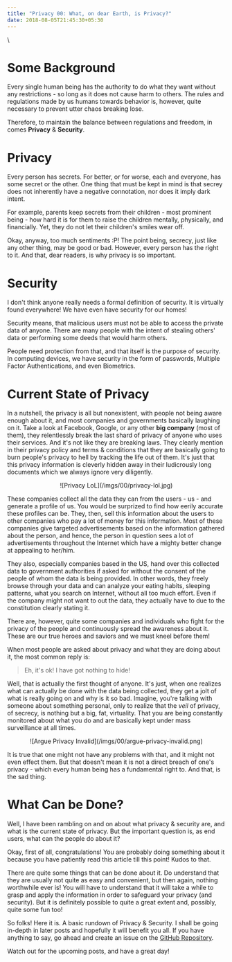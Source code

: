 ```yaml
---
title: "Privacy 00: What, on dear Earth, is Privacy?"
date: 2018-08-05T21:45:30+05:30
---
```


\

# Some Background

Every single human being has the authority to do what they want without any restrictions - so long as it does not cause harm to others. The rules and regulations made by us humans towards behavior is, however, quite necessary to prevent utter chaos breaking lose.

Therefore, to maintain the balance between regulations and freedom, in comes **Privacy** & **Security**.

# Privacy

Every person has secrets. For better, or for worse, each and everyone, has some secret or the other. One thing that must be kept in mind is that secrey does not inherently have a negative connotation, nor does it imply dark intent.

For example, parents keep secrets from their children - most prominent being - how hard it is for them to raise the children mentally, physically, and financially. Yet, they do not let their children's smiles wear off.

Okay, anyway, too much sentiments :P! The point being, secrecy, just like any other thing, may be good or bad. However, every person has the right to it. And that, dear readers, is why privacy is so important.

# Security

I don't think anyone really needs a formal definition of security. It is virtually found everywhere! We have even have security for our homes!

Security means, that malicious users must not be able to access the private data of anyone. There are many people with the intent of stealing others' data or performing some deeds that would harm others.

People need protection from that, and that itself is the purpose of security. In computing devices, we have security in the form of passwords, Multiple Factor Authentications, and even Biometrics.

# Current State of Privacy

In a nutshell, the privacy is all but nonexistent, with people not being aware enough about it, and most companies and governments basically laughing on it. Take a look at Facebook, Google, or any other **big company** (most of them), they relentlessly break the last shard of privacy of anyone who uses their services. And it's not like they are breaking laws. They clearly mention in their privacy policy and terms & conditions that they are basically going to burn people's privacy to hell by tracking the life out of them. It's just that this privacy information is cleverly hidden away in their ludicrously long documents which we always ignore very diligently.

<center>
![Privacy LoL](/imgs/00/privacy-lol.jpg)
</center>

These companies collect all the data they can from the users - us - and generate a profile of us. You would be surprized to find how eerily accurate these profiles can be. They, then, sell this information about the users to other companies who pay a lot of money for this information. Most of these companies give targeted advertisements based on the information gathered about the person, and hence, the person in question sees a lot of advertisements throughout the Internet which have a mighty better change at appealing to her/him.

They also, especially companies based in the US, hand over this collected data to government authorities if asked for without the consent of the people of whom the data is being provided. In other words, they freely browse through your data and can analyze your eating habits, sleeping patterns, what you search on Internet, without all too much effort. Even if the company might not want to out the data, they actually have to due to the constitution clearly stating it.

There are, however, quite some companies and individuals who fight for the privacy of the people and continuously spread the awareness about it. These are our true heroes and saviors and we must kneel before them!

When most people are asked about privacy and what they are doing about it, the most common reply is:

> Eh, it's ok! I have got nothing to hide!

Well, that is actually the first thought of anyone. It's just, when one realizes what can actually be done with the data being collected, they get a jolt of what is really going on and why is it so bad. Imagine, you're talking with someone about something personal, only to realize that the _veil_ of privacy, of secrecy, is nothing but a big, fat, virtuality. That you are being constantly monitored about what you do and are basically kept under mass surveillance at all times.

<center>
![Argue Privacy Invalid](/imgs/00/argue-privacy-invalid.png)
</center>

It is true that one might not have any problems with that, and it might not even effect them. But that doesn't mean it is not a direct breach of one's privacy - which every human being has a fundamental right to. And that, is the sad thing.

# What Can be Done?

Well, I have been rambling on and on about what privacy & security are, and what is the current state of privacy. But the important question is, as end users, what can the people do about it?

Okay, first of all, congratulations! You are probably doing something about it because you have patiently read this article till this point! Kudos to that.

There are quite some things that can be done about it. Do understand that they are usually not quite as easy and convenient, but then again, nothing worthwhile ever is! You will have to understand that it will take a while to grasp and apply the information in order to safeguard your privacy (and security). But it is definitely possible to quite a great extent and, possibly, quite some fun too!

So folks! Here it is. A basic rundown of Privacy & Security. I shall be going in-depth in later posts and hopefully it will benefit you all. If you have anything to say, go ahead and create an issue on the [GitHub Repository](https://github.com/Electrux/blog).

Watch out for the upcoming posts, and have a great day!
